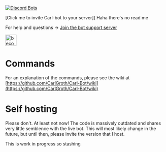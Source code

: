 [![Discord Bots](https://discordbots.org/api/widget/235148962103951360.svg)](https://discordbots.org/bot/235148962103951360)

[Click me to invite Carl-bot to your server](
Haha there's no read me 

For help and questions -> [Join the bot support server](https://discord.gg/DSg744v)

<a href="https://www.patreon.com/bePatron?u=11251319"><img alt="become a patron" src="https://c5.patreon.com/external/logo/become_a_patron_button.png" height="35px"></a>

# Commands

For an explanation of the commands, please see the wiki at [https://github.com/CarlGroth/Carl-Bot/wiki](https://github.com/CarlGroth/Carl-Bot/wiki)

# Self hosting

Please don't. At least not now! The code is massively outdated and shares very little semblence with the live bot. This will most likely change in the future, but until then, please invite the version that I host.


This is work in progress so stashing 